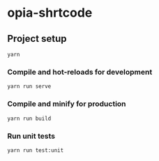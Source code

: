 # opia-shrtcode

## Project setup
```
yarn
```

### Compile and hot-reloads for development
```
yarn run serve
```

### Compile and minify for production
```
yarn run build
```

### Run unit tests
```
yarn run test:unit
```
